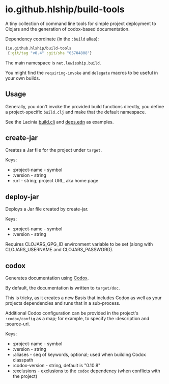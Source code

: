 # io.github.hlship/build-tools

A tiny collection of command line tools for simple project deployment to Clojars and the generation
of codox-based documentation.

Dependency coordinate (in the `:build` alias):

```clojure
{io.github.hlship/build-tools
 {:git/tag "v0.4" :git/sha "05704808"}
```

The main namespace is `net.lewisship.build`.

You might find the `requiring-invoke` and `delegate` macros to be useful in your own builds.

## Usage

Generally, you don't invoke the provided build functions directly, you define a project-specific
`build.clj` and make that the default namespace.

See the Lacinia [build.clj](https://github.com/walmartlabs/lacinia/blob/master/build.clj)
and [deps.edn](https://github.com/walmartlabs/lacinia/blob/master/deps.edn#L49) as examples.



## create-jar

Creates a Jar file for the project under `target`.

Keys:
- :project-name - symbol
- :version - string
- :url - string; project URL, aka home page

## deploy-jar

Deploys a Jar file created by create-jar.

Keys: 
 - :project-name - symbol
 - :version - string

Requires CLOJARS_GPG_ID environment variable to be set
(along with CLOJARS_USERNAME and CLOJARS_PASSWORD).


## codox

Generates documentation using [Codox](https://github.com/weavejester/codox).

By default, the documentation is written to `target/doc`.

This is tricky, as it creates a new Basis that includes Codox as well as
your projects dependencies and runs that in a sub-process.

Additional Codox configuration can be provided in the project's `:codox/config` as a map;
for example, to specify the :description and :source-uri.

Keys:

- :project-name - symbol
- :version - string
- :aliases - seq of keywords, optional; used when building Codox classpath
- :codox-version - string, default is "0.10.8"
- :exclusions - exclusions to the `codox` dependency (when conflicts with the project)


